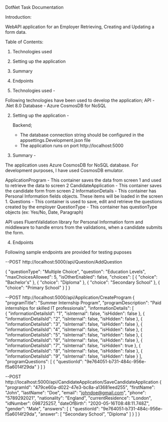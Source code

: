 DotNet Task Documentation

Introduction: 

WebAPI application for an Employer Retrieving, Creating and Updating a form data.

Table of Contents:

1. Technologies used
2. Setting up the application
3. Summary
4. Endpoints


1. Technologies used - 

Following technologies have been used to develop the application;
	API -				.Net 8.0
	Database - 		    Azure CosmosDB for NoSQL

2. Setting up the application - 

   Backend;
	- The database connection string should be configured in the appsettings.Development.json file
	- The application runs on port http://localhost:5000


3. Summary - 

The application uses Azure CosmosDB for NoSQL database. For development purposes, I have used CosmosDB emulator. 

ApplicationProgram - This container saves the data from screen 1 and used to retrieve the data to screen 2
CandidateApplication - This container saves the candidate form from screen 2
InformationDetails - This container has Personal Information fields objects. These items will be loaded in the screen 1.
Questions - This container is used to save, edit and retrieve the questions created by the employer
QuestionType - This container has questionType objects (ex: Yes/No, Date, Paragraph)

API uses FluentValidation library for Personal Information form and middleware to handle errors from the validations, when a candidate submits the form.


4. Endpoints

Following sample endpoints are provided for testing puposes

--POST http://localhost:5000/api/Question/AddQuestion

{
  "questionType": "Multiple Choice",
  "question": "Education Levels",
  "maxChoicesAllowed": 5,
  "isOtherEnabled": false,
  "choices": [
    {
      "choice": "Bachelor's"
    },
    {
      "choice": "Diploma"
    },
    {
      "choice": "Secondary School"
    },
    {
      "choice": "Primary School"
    }
  ]
}


--POST http://localhost:5000/api/Application/CreateProgram
{
  "programTitle": "Summer Internship Program",
  "programDescription": "Paid internships for skilled IT professionals",
  "informationDetails": [   
    {
      "informationDetailsId": "1",
      "isInternal": false,
      "isHidden": false
    },
    {
      "informationDetailsId": "2",
      "isInternal": false,
      "isHidden": false
    },
    {
      "informationDetailsId": "3",
      "isInternal": false,
      "isHidden": false
    },
    {
      "informationDetailsId": "4",
      "isInternal": false,
      "isHidden": false
    },
    {
      "informationDetailsId": "5",
      "isInternal": false,
      "isHidden": false
    },
    {
      "informationDetailsId": "6",
      "isInternal": false,
      "isHidden": false
    },
    {
      "informationDetailsId": "7",
      "isInternal": false,
      "isHidden": true
    },
    {
      "informationDetailsId": "8",
      "isInternal": false,
      "isHidden": false
    },
    { 
      "informationDetailsId": "9",
      "isInternal": false,
      "isHidden": false
    }
  ],
  "programQuestions": [
    {
      "questionId": "9e764051-b731-484c-956e-f5a6014f29da"
    }
  ]
}


--POST http://localhost:5000/api/CandidateApplication/SaveCandidateApplication
{
  "programId": "479ce60a-d022-47e3-bc8a-a13681eed255",
  "firstName": "John",
  "lastName": "Doe",
  "email": "johndoe@gmail.com",
  "phone": "5789292021",
  "nationality": "England",
  "currentResidence": "London",
  "idNumber": 098725257,
  "dateOfBirth": "2020-05-16T08:48:11.748Z",
  "gender": "Male",
  "answers": [
    {
      "questionId": "9e764051-b731-484c-956e-f5a6014f29da",
      "answer": [
        "Secondary School", "Diploma"
      ]
    }
  ]
}